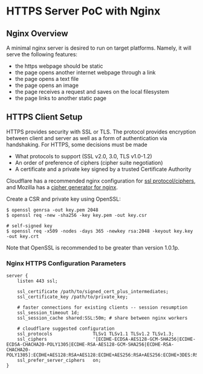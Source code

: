 # HTTPS Server PoC with Nginx

## Nginx Overview

A minimal nginx server is desired to run on target platforms. Namely, it will serve the following features:

- the https webpage should be static
- the page opens another internet webpage through a link
- the page opens a text file
- the page opens an image
- the page receives a request and saves on the local filesystem
- the page links to another static page

## HTTPS Client Setup

HTTPS provides security with SSL or TLS. The protocol provides encryption between client and server as well as a form of authentication via handshaking.  For HTTPS, some decisions must be made

* What protocols to support (SSL v2.0, 3.0, TLS v1.0-1.2)
* An order of preference of ciphers (cipher suite negotiation)
* A certificate and a private key signed by a trusted Certificate Authority

Cloudflare has a recommended nginx configuration for [ssl protocol/ciphers](https://github.com/cloudflare/sslconfig/blob/master/conf), and Mozilla has a [cipher generator for nginx](https://ssl-config.mozilla.org/).

Create a CSR and private key using OpenSSL:

```
$ openssl genrsa -out key.pem 2048
$ openssl req -new -sha256 -key key.pem -out key.csr

# self-signed key
$ openssl req -x509 -nodes -days 365 -newkey rsa:2048 -keyout key.key -out key.crt
```

Note that OpenSSL is recommended to be greater than version 1.0.1p.

### Nginx HTTPS Configuration Parameters

```nginx
server {
    listen 443 ssl;
    
	ssl_certificate /path/to/signed_cert_plus_intermediates;
    ssl_certificate_key /path/to/private_key;
    
    # faster connections for existing clients -- session resumption
    ssl_session_timeout 1d;
    ssl_session_cache shared:SSL:50m; # share between nginx workers
    
    # cloudflare suggested configuration
    ssl_protocols               TLSv1 TLSv1.1 TLSv1.2 TLSv1.3;
	ssl_ciphers                 '[ECDHE-ECDSA-AES128-GCM-SHA256|ECDHE-ECDSA-CHACHA20-POLY1305|ECDHE-RSA-AES128-GCM-SHA256|ECDHE-RSA-CHACHA20-POLY1305]:ECDHE+AES128:RSA+AES128:ECDHE+AES256:RSA+AES256:ECDHE+3DES:RSA+3DES';
	ssl_prefer_server_ciphers   on;
}
```

